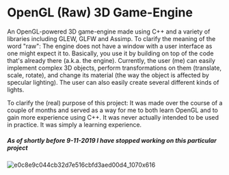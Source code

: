 # OpenGL (Raw) 3D Game-Engine

An OpenGL-powered 3D game-engine made using C++ and a variety of libraries including GLEW, GLFW and Assimp. To clarify the meaning of the word "raw": The engine does not have a window with a user interface as one might expect it to. Basically, you use it by building on top of the code that's already there (a.k.a. the engine). Currently, the user (me) can easily implement complex 3D objects, perform transformations on them (translate, scale, rotate), and change its material (the way the object is affected by specular lighting). The user can also easily create several different kinds of lights.

To clarify the (real) purpose of this project: It was made over the course of a couple of months and served as a way for me to both learn OpenGL and to gain more experience using C++. It was never actually intended to be used in practice. It was simply a learning experience.

##### As of shortly before 9-11-2019 I have stopped working on this particular project

![e0c8e9c044cb32d7e516cbfd3aed00d4_1070x616](https://user-images.githubusercontent.com/31830553/68535892-d177b280-0349-11ea-938e-23ccef522f57.png)
